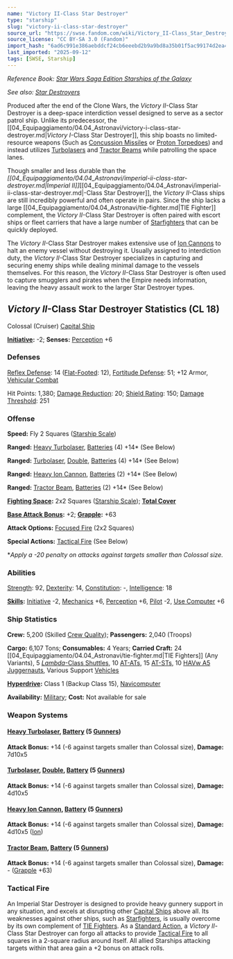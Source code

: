 ```yaml
---
name: "Victory II-Class Star Destroyer"
type: "starship"
slug: "victory-ii-class-star-destroyer"
source_url: "https://swse.fandom.com/wiki/Victory_II-Class_Star_Destroyer"
source_license: "CC BY-SA 3.0 (Fandom)"
import_hash: "6ad6c991e386aebddcf24cb6eeebd2b9a9bd8a35b01f5ac99174d2ea4a06ae24"
last_imported: "2025-09-12"
tags: [SWSE, Starship]
---
```

*Reference Book: [Star Wars Saga Edition Starships of the Galaxy](https://swse.fandom.com/wiki/Star_Wars_Saga_Edition_Starships_of_the_Galaxy)*

*See also: [Star Destroyers](https://swse.fandom.com/wiki/Star_Destroyers)*

Produced after the end of the Clone Wars, the *Victory II*-Class Star Destroyer is a deep-space interdiction vessel designed to serve as a sector patrol ship. Unlike its predecessor, the [[04_Equipaggiamento/04.04_Astronavi/victory-i-class-star-destroyer.md|*Victory I*-Class Star Destroyer]], this ship boasts no limited-resource weapons (Such as [Concussion Missiles](https://swse.fandom.com/wiki/Concussion_Missiles) or [Proton Torpedoes](https://swse.fandom.com/wiki/Proton_Torpedoes)) and instead utilizes [Turbolasers](https://swse.fandom.com/wiki/Turbolasers) and [Tractor Beams](https://swse.fandom.com/wiki/Tractor_Beams) while patrolling the space lanes.

Though smaller and less durable than the *[[04_Equipaggiamento/04.04_Astronavi/imperial-ii-class-star-destroyer.md|Imperial II]]*[[04_Equipaggiamento/04.04_Astronavi/imperial-ii-class-star-destroyer.md|-Class Star Destroyer]], the *Victory II*-Class ships are still incredibly powerful and often operate in pairs. Since the ship lacks a large [[04_Equipaggiamento/04.04_Astronavi/tie-fighter.md|TIE Fighter]] complement, the *Victory II*-Class Star Destroyer is often paired with escort ships or fleet carriers that have a large number of [Starfighters](https://swse.fandom.com/wiki/Starfighters) that can be quickly deployed.

The *Victory II*-Class Star Destroyer makes extensive use of [Ion Cannons](https://swse.fandom.com/wiki/Ion_Cannons) to halt an enemy vessel without destroying it. Usually assigned to interdiction duty, the *Victory II*-Class Star Destroyer specializes in capturing and securing enemy ships while dealing minimal damage to the vessels themselves. For this reason, the *Victory II*-Class Star Destroyer is often used to capture smugglers and pirates when the Empire needs information, leaving the heavy assault work to the larger Star Destroyer types.

## *Victory II*-Class Star Destroyer Statistics (CL 18)
Colossal (Cruiser) [Capital Ship](https://swse.fandom.com/wiki/Capital_Ship)

**[Initiative](https://swse.fandom.com/wiki/Initiative):** -2; **Senses:** [Perception](https://swse.fandom.com/wiki/Perception) +6
### Defenses
[Reflex Defense](https://swse.fandom.com/wiki/Reflex_Defense_(Vehicles)): 14 ([Flat-Footed](https://swse.fandom.com/wiki/Flat-Footed): 12), [Fortitude Defense](https://swse.fandom.com/wiki/Fortitude_Defense_(Vehicles)): 51; +12 Armor, [Vehicular Combat](https://swse.fandom.com/wiki/Vehicular_Combat)

Hit Points: 1,380; [Damage Reduction](https://swse.fandom.com/wiki/Damage_Reduction): 20; [Shield Rating](https://swse.fandom.com/wiki/Shield_Rating): 150; [Damage Threshold](https://swse.fandom.com/wiki/Damage_Threshold_(Vehicles)): 251
### Offense
**Speed:** Fly 2 Squares ([Starship Scale](https://swse.fandom.com/wiki/Starship_Scale))

**Ranged:** [Heavy Turbolaser](https://swse.fandom.com/wiki/Heavy_Turbolaser), [Batteries](https://swse.fandom.com/wiki/Weapon_Batteries) (4) +14* (See Below)

**Ranged:** [Turbolaser](https://swse.fandom.com/wiki/Turbolaser), [Double](https://swse.fandom.com/wiki/Double), [Batteries](https://swse.fandom.com/wiki/Weapon_Batteries) (4) +14* (See Below)

**Ranged:** [Heavy Ion Cannon](https://swse.fandom.com/wiki/Heavy_Ion_Cannon), [Batteries](https://swse.fandom.com/wiki/Weapon_Batteries) (2) +14* (See Below)

**Ranged:** [Tractor Beam](https://swse.fandom.com/wiki/Tractor_Beam), [Batteries](https://swse.fandom.com/wiki/Batteries) (2) +14* (See Below)

**[Fighting Space](https://swse.fandom.com/wiki/Fighting_Space):** 2x2 Squares ([Starship Scale](https://swse.fandom.com/wiki/Starship_Scale)); **[Total Cover](https://swse.fandom.com/wiki/Total_Cover)**

**[Base Attack Bonus](https://swse.fandom.com/wiki/Base_Attack_Bonus):** +2; **[Grapple](https://swse.fandom.com/wiki/Grapple):** +63

**Attack Options:** [Focused Fire](https://swse.fandom.com/wiki/Focused_Fire) (2x2 Squares)

**Special Actions:** [Tactical Fire](https://swse.fandom.com/wiki/Tactical_Fire) (See Below)

**Apply a -20 penalty on attacks against targets smaller than Colossal size.*
### Abilities
[Strength](https://swse.fandom.com/wiki/Strength): 92, [Dexterity](https://swse.fandom.com/wiki/Dexterity): 14, [Constitution](https://swse.fandom.com/wiki/Constitution): -, [Intelligence](https://swse.fandom.com/wiki/Intelligence): 18

**[Skills](https://swse.fandom.com/wiki/Skills):** [Initiative](https://swse.fandom.com/wiki/Initiative) -2, [Mechanics](https://swse.fandom.com/wiki/Mechanics) +6, [Perception](https://swse.fandom.com/wiki/Perception) +6, [Pilot](https://swse.fandom.com/wiki/Pilot) -2, [Use Computer](https://swse.fandom.com/wiki/Use_Computer) +6
### Ship Statistics
**Crew:** 5,200 (Skilled [Crew Quality](https://swse.fandom.com/wiki/Crew_Quality)); **Passengers:** 2,040 (Troops)

**Cargo:** 6,107 Tons; **Consumables:** 4 Years; **Carried Craft:** 24 [[04_Equipaggiamento/04.04_Astronavi/tie-fighter.md|TIE Fighters]] (Any Variants), 5 [*Lambda*-Class Shuttles](https://swse.fandom.com/wiki/Lambda-Class_Shuttles), 10 [AT-ATs](https://swse.fandom.com/wiki/AT-ATs), 15 [AT-STs](https://swse.fandom.com/wiki/AT-STs), 10 [HAVw A5 Juggernauts](https://swse.fandom.com/wiki/HAVw_A5_Juggernauts), Various Support [Vehicles](https://swse.fandom.com/wiki/Vehicles)

**[Hyperdrive](https://swse.fandom.com/wiki/Hyperdrive):** Class 1 (Backup Class 15), [Navicomputer](https://swse.fandom.com/wiki/Navicomputer)

**Availability:** [Military](https://swse.fandom.com/wiki/Military); **Cost:** Not available for sale
### Weapon Systems
#### **[Heavy Turbolaser](https://swse.fandom.com/wiki/Heavy_Turbolaser), [Battery](https://swse.fandom.com/wiki/Weapon_Batteries) (5 [Gunners](https://swse.fandom.com/wiki/Gunners))**
**Attack Bonus:** +14 (-6 against targets smaller than Colossal size), **Damage:** 7d10x5
#### **[Turbolaser](https://swse.fandom.com/wiki/Turbolaser), [Double](https://swse.fandom.com/wiki/Double), [Battery](https://swse.fandom.com/wiki/Weapon_Batteries) (5 [Gunners](https://swse.fandom.com/wiki/Gunners))**
**Attack Bonus:** +14 (-6 against targets smaller than Colossal size), **Damage:** 4d10x5
#### **[Heavy Ion Cannon](https://swse.fandom.com/wiki/Heavy_Ion_Cannon), [Battery](https://swse.fandom.com/wiki/Weapon_Batteries) (5 [Gunners](https://swse.fandom.com/wiki/Gunners))**
**Attack Bonus:** +14 (-6 against targets smaller than Colossal size), **Damage:** 4d10x5 ([Ion](https://swse.fandom.com/wiki/Ion))
#### **[Tractor Beam](https://swse.fandom.com/wiki/Tractor_Beam), [Battery](https://swse.fandom.com/wiki/Battery)** **(5 [Gunners](https://swse.fandom.com/wiki/Gunners))**
**Attack Bonus:** +14 (-6 against targets smaller than Colossal size), **Damage:** - ([Grapple](https://swse.fandom.com/wiki/Grapple) +63)
### Tactical Fire
An Imperial Star Destroyer is designed to provide heavy gunnery support in any situation, and excels at disrupting other [Capital Ships](https://swse.fandom.com/wiki/Capital_Ships) above all. Its weaknesses against other ships, such as [Starfighters](https://swse.fandom.com/wiki/Starfighters), is usually overcome by its own complement of [TIE Fighters](https://swse.fandom.com/wiki/TIE_Fighters). As a [Standard Action](https://swse.fandom.com/wiki/Standard_Action), a *Victory II*-Class Star Destroyer can forgo all attacks to provide [Tactical Fire](https://swse.fandom.com/wiki/Tactical_Fire) to all squares in a 2-square radius around itself. All allied Starships attacking targets within that area gain a +2 bonus on attack rolls.